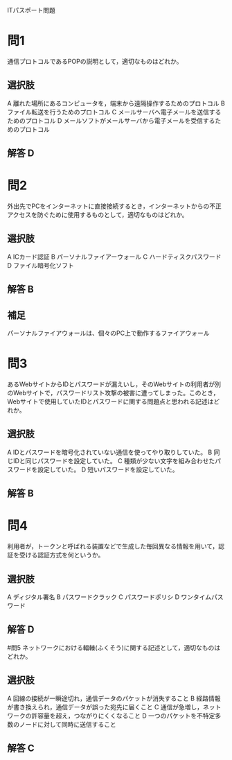 ITパスポート問題

# 問1
通信プロトコルであるPOPの説明として，適切なものはどれか。

## 選択肢
A 離れた場所にあるコンピュータを，端末から遠隔操作するためのプロトコル
B ファイル転送を行うためのプロトコル
C メールサーバへ電子メールを送信するためのプロトコル
D メールソフトがメールサーバから電子メールを受信するためのプロトコル

## 解答 D

# 問2 
外出先でPCをインターネットに直接接続するとき，インターネットからの不正アクセスを防ぐために使用するものとして，適切なものはどれか。

## 選択肢
A ICカード認証
B パーソナルファイアーウォール
C ハードティスクパスワード
D ファイル暗号化ソフト
## 解答 B
## 補足
パーソナルファイアウォールは、個々のPC上で動作するファイアウォール

# 問3
あるWebサイトからIDとパスワードが漏えいし，そのWebサイトの利用者が別のWebサイトで，パスワードリスト攻撃の被害に遭ってしまった。このとき，Webサイトで使用していたIDとパスワードに関する問題点と思われる記述はどれか。

## 選択肢
A IDとパスワードを暗号化されていない通信を使ってやり取りしていた。
B 同じIDと同じパスワードを設定していた。
C 種類が少ない文字を組み合わせたパスワードを設定していた。
D 短いパスワードを設定していた。

## 解答 B

# 問4
利用者が，トークンと呼ばれる装置などで生成した毎回異なる情報を用いて，認証を受ける認証方式を何というか。

## 選択肢
A ディジタル署名
B パスワードクラック
C パスワードポリシ
D ワンタイムパスワード

## 解答 D

#問5
ネットワークにおける輻輳(ふくそう)に関する記述として，適切なものはどれか。

## 選択肢
A 回線の接続が一瞬途切れ，通信データのパケットが消失すること
B 経路情報が書き換えられ，通信データが誤った宛先に届くこと
C 通信が急増し，ネットワークの許容量を超え，つながりにくくなること
D 一つのパケットを不特定多数のノードに対して同時に送信すること

## 解答 C
